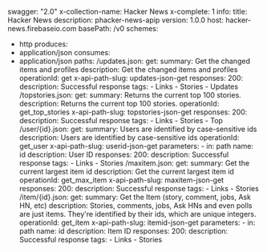 swagger: "2.0"
x-collection-name: Hacker News
x-complete: 1
info:
  title: Hacker News
  description: phacker-news-apip
  version: 1.0.0
host: hacker-news.firebaseio.com
basePath: /v0
schemes:
- http
produces:
- application/json
consumes:
- application/json
paths:
  /updates.json:
    get:
      summary: Get the changed items and profiles
      description: Get the changed items and profiles
      operationId: get
      x-api-path-slug: updates-json-get
      responses:
        200:
          description: Successful response
      tags:
      - Links
      - Stories
      - Updates
  /topstories.json:
    get:
      summary: Returns the current top 100 stories.
      description: Returns the current top 100 stories.
      operationId: get_top_stories
      x-api-path-slug: topstories-json-get
      responses:
        200:
          description: Successful response
      tags:
      - Links
      - Stories
      - Top
  /user/{id}.json:
    get:
      summary: Users are identified by case-sensitive ids
      description: Users are identified by case-sensitive ids
      operationId: get_user
      x-api-path-slug: userid-json-get
      parameters:
      - in: path
        name: id
        description: User ID
      responses:
        200:
          description: Successful response
      tags:
      - Links
      - Stories
  /maxitem.json:
    get:
      summary: Get the current largest item id
      description: Get the current largest item id
      operationId: get_max_item
      x-api-path-slug: maxitem-json-get
      responses:
        200:
          description: Successful response
      tags:
      - Links
      - Stories
  /item/{id}.json:
    get:
      summary: Get the Item (story, comment, jobs, Ask HN, etc)
      description: Stories, comments, jobs, Ask HNs and even polls are just items.
        They're identified by their ids, which are unique integers.
      operationId: get_item
      x-api-path-slug: itemid-json-get
      parameters:
      - in: path
        name: id
        description: Item ID
      responses:
        200:
          description: Successful response
      tags:
      - Links
      - Stories